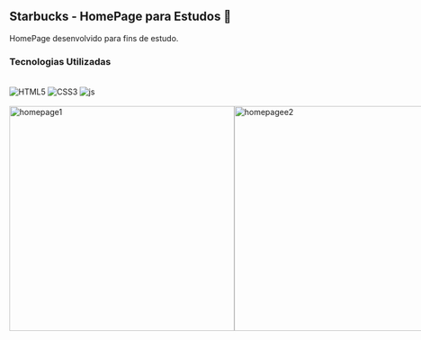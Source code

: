 ## Starbucks - HomePage para Estudos 📒

HomePage desenvolvido para fins de estudo.

### Tecnologias Utilizadas

<div style="display: inline_block"><br/>
    <img align="center" alt="HTML5"src="https://img.shields.io/badge/HTML5-E34F26?style=for-the-badge&logo=html5&logoColor=white"/>
    <img align="center" alt="CSS3"src="https://img.shields.io/badge/CSS3-1572B6?style=for-the-badge&logo=css3&logoColor=white"/>
    <img align="center" alt="js"src="https://img.shields.io/badge/JavaScript-F7DF1E?style=for-the-badge&logo=javascript&logoColor=black"/>
</div><br/>

<div style="display: flex"><br/>
<img align="center" alt="homepage1"src="https://github.com/muriloalvesx/Starbucks-Website/assets/153781890/513428ea-d172-4d14-9b49-8cf60188d663" width="400px"/>
<img align="center" alt="homepagee2"src="https://github.com/muriloalvesx/Starbucks-Website/assets/153781890/da0e957e-668e-45d1-ab8a-1dd410b14267" width="400px"/>
</div><br/>
